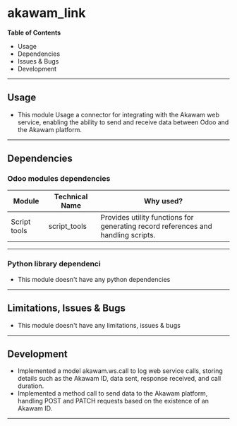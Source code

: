 # akawam_link

**Table of Contents**

* Usage
* Dependencies
* Issues & Bugs
* Development

---

## Usage

* This module Usage a connector for integrating with the Akawam web service, enabling the ability to send and receive data between Odoo and the Akawam platform.

---

## Dependencies

### Odoo modules dependencies

| Module         | Technical Name | Why used?                                                                                        |
|----------------|----------------|--------------------------------------------------------------------------------------------------|
|Script tools    |script_tools    |Provides utility functions for generating record references and handling scripts.                 |
---

### Python library dependenci

* This module doesn't have any python dependencies

---

## Limitations, Issues & Bugs

* This module doesn't have any limitations, issues & bugs

---

## Development

* Implemented a model akawam.ws.call to log web service calls, storing details such as the Akawam ID, data sent, response received, and call duration.
* Implemented a method call to send data to the Akawam platform, handling POST and PATCH requests based on the existence of an Akawam ID.

---
